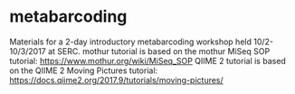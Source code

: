 # metabarcoding
Materials for a 2-day introductory metabarcoding workshop held 10/2-10/3/2017 at SERC.
mothur tutorial is based on the mothur MiSeq SOP tutorial: https://www.mothur.org/wiki/MiSeq_SOP
QIIME 2 tutorial is based on the QIIME 2 Moving Pictures tutorial: https://docs.qiime2.org/2017.9/tutorials/moving-pictures/
